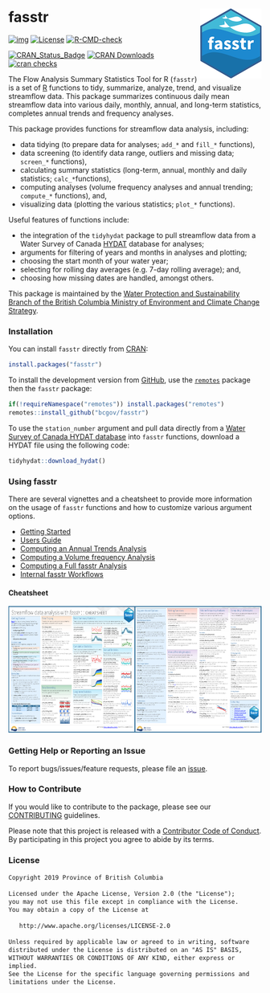
<!--
Copyright 2019 Province of British Columbia

Licensed under the Apache License, Version 2.0 (the "License");
you may not use this file except in compliance with the License.
You may obtain a copy of the License at

http://www.apache.org/licenses/LICENSE-2.0

Unless required by applicable law or agreed to in writing, software distributed under the License is distributed on an "AS IS" BASIS,
WITHOUT WARRANTIES OR CONDITIONS OF ANY KIND, either express or implied.
See the License for the specific language governing permissions and limitations under the License.
-->

# fasstr <img src="man/figures/fasstr.png" align="right" />

<!-- badges: start -->

[![img](https://img.shields.io/badge/Lifecycle-Stable-97ca00)](https://github.com/bcgov/repomountie/blob/master/doc/lifecycle-badges.md)
[![License](https://img.shields.io/badge/License-Apache%202.0-blue.svg)](https://opensource.org/licenses/Apache-2.0)
[![R-CMD-check](https://github.com/bcgov/fasstr/workflows/R-CMD-check/badge.svg)](https://github.com/bcgov/fasstr/actions)

[![CRAN\_Status\_Badge](https://www.r-pkg.org/badges/version/fasstr)](https://cran.r-project.org/package=fasstr)
[![CRAN
Downloads](https://cranlogs.r-pkg.org/badges/fasstr?color=brightgreen)](https://CRAN.R-project.org/package=fasstr)
[![cran
checks](https://cranchecks.info/badges/worst/fasstr)](https://CRAN.R-project.org/web/checks/check_results_fasstr.html)
<!-- badges: end -->

The Flow Analysis Summary Statistics Tool for R (`fasstr`) is a set of
[R](http://www.r-project.org) functions to tidy, summarize, analyze,
trend, and visualize streamflow data. This package summarizes continuous
daily mean streamflow data into various daily, monthly, annual, and
long-term statistics, completes annual trends and frequency analyses.

This package provides functions for streamflow data analysis, including:

-   data tidying (to prepare data for analyses; `add_*` and `fill_*`
    functions),
-   data screening (to identify data range, outliers and missing data;
    `screen_*` functions),
-   calculating summary statistics (long-term, annual, monthly and daily
    statistics; `calc_*`functions),
-   computing analyses (volume frequency analyses and annual trending;
    `compute_*` functions), and,
-   visualizing data (plotting the various statistics; `plot_*`
    functions).

Useful features of functions include:

-   the integration of the `tidyhydat` package to pull streamflow data
    from a Water Survey of Canada
    [HYDAT](https://www.canada.ca/en/environment-climate-change/services/water-overview/quantity/monitoring/survey/data-products-services/national-archive-hydat.html)
    database for analyses;
-   arguments for filtering of years and months in analyses and
    plotting;
-   choosing the start month of your water year;
-   selecting for rolling day averages (e.g. 7-day rolling average);
    and,
-   choosing how missing dates are handled, amongst others.

This package is maintained by the [Water Protection and Sustainability
Branch of the British Columbia Ministry of Environment and Climate
Change
Strategy](https://www2.gov.bc.ca/gov/content/environment/air-land-water/water).

### Installation

You can install `fasstr` directly from
[CRAN](https://cran.r-project.org/package=fasstr):

``` r
install.packages("fasstr")
```

To install the development version from
[GitHub](https://github.com/bcgov/fasstr), use the
[`remotes`](https://cran.r-project.org/package=remotes) package then the
`fasstr` package:

``` r
if(!requireNamespace("remotes")) install.packages("remotes")
remotes::install_github("bcgov/fasstr")
```

To use the `station_number` argument and pull data directly from a
[Water Survey of Canada HYDAT
database](https://www.canada.ca/en/environment-climate-change/services/water-overview/quantity/monitoring/survey/data-products-services/national-archive-hydat.html)
into `fasstr` functions, download a HYDAT file using the following code:

``` r
tidyhydat::download_hydat()
```

### Using fasstr

There are several vignettes and a cheatsheet to provide more information
on the usage of `fasstr` functions and how to customize various argument
options.

-   [Getting
    Started](https://bcgov.github.io/fasstr/articles/fasstr.html)
-   [Users
    Guide](https://bcgov.github.io/fasstr/articles/fasstr_users_guide.html)
-   [Computing an Annual Trends
    Analysis](https://bcgov.github.io/fasstr/articles/fasstr_trending_analysis.html)
-   [Computing a Volume frequency
    Analysis](https://bcgov.github.io/fasstr/articles/fasstr_frequency_analysis.html)
-   [Computing a Full fasstr
    Analysis](https://bcgov.github.io/fasstr/articles/fasstr_full_analysis.html)
-   [Internal fasstr
    Workflows](https://bcgov.github.io/fasstr/articles/fasstr_under_the_hood.html)

#### Cheatsheet

<a href="https://github.com/bcgov/fasstr/raw/master/fasstr_cheatsheet.pdf"><img src="man/figures/fasstr_cheatsheet.png" width="630" height="252"/></a>

### Getting Help or Reporting an Issue

To report bugs/issues/feature requests, please file an
[issue](https://github.com/bcgov/fasstr/issues/).

### How to Contribute

If you would like to contribute to the package, please see our
[CONTRIBUTING](CONTRIBUTING.md) guidelines.

Please note that this project is released with a [Contributor Code of
Conduct](CODE_OF_CONDUCT.md). By participating in this project you agree
to abide by its terms.

### License

    Copyright 2019 Province of British Columbia

    Licensed under the Apache License, Version 2.0 (the "License");
    you may not use this file except in compliance with the License.
    You may obtain a copy of the License at 

       http://www.apache.org/licenses/LICENSE-2.0

    Unless required by applicable law or agreed to in writing, software
    distributed under the License is distributed on an "AS IS" BASIS,
    WITHOUT WARRANTIES OR CONDITIONS OF ANY KIND, either express or implied.
    See the License for the specific language governing permissions and
    limitations under the License.
